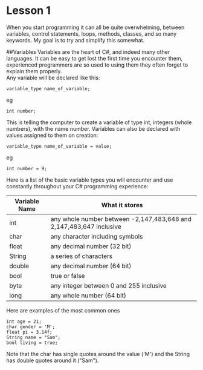 Lesson 1 
================  
When you start programming it can all be quite overwhelming, between variables, control statements, loops, methods, classes, and so many keywords. My goal is to try and simplify this somewhat.

##Variables
Variables are the heart of C#, and indeed many other languages. It can be easy to get lost the first time you encounter them, experienced programmers are so used to using them they often 
forget to explain them properly. <br>
Any variable will be declared like this:<br>
```
variable_type name_of_variable;
```
eg
```
int number;
```
This is telling the computer to create a variable of type int, integers (whole numbers), with the name number. Variables can also be declared with values assigned to them on creation:
```
variable_type name_of_variable = value;
```
eg
```
int number = 9;
```

Here is a list of the basic variable types you will encounter and use constantly throughout your C# programming experience:

Variable Name | What it stores
------------- | ------------- 
int			  | any whole number between -2,147,483,648 and 2,147,483,647 inclusive
char		  | any character including symbols
float		  | any decimal number (32 bit)
String		  | a series of characters
double		  | any decimal number (64 bit)
bool		  | true or false
byte		  | any integer between 0 and 255 inclusive
long		  | any whole number (64 bit)

Here are examples of the most common ones 
```
int age = 21;
char gender = 'M';
float pi = 3.14f;
String name = "Sam";
bool living = true;
```
Note that the char has single quotes around the value ('M') and the String has double quotes around it ("Sam").